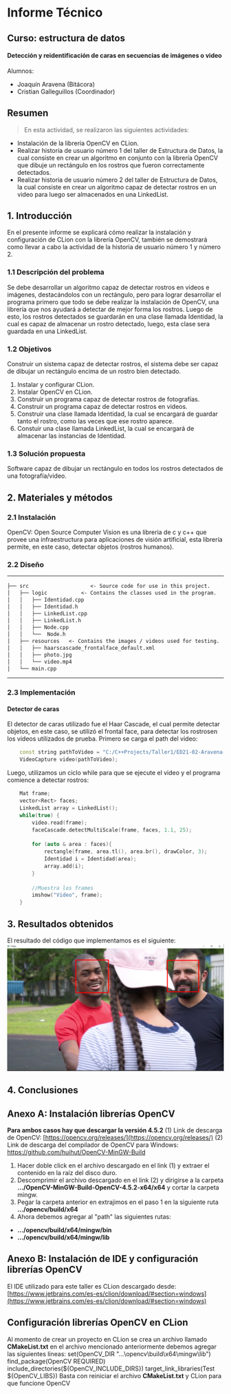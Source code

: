 # Informe Técnico
## Curso: estructura de datos
#### Detección y reidentificación de caras en secuencias de imágenes o video
Alumnos:
* Joaquín Aravena (Bitácora)
* Cristian Galleguillos (Coordinador)

## Resumen
> En esta actividad, se realizaron las siguientes actividades:
* Instalación de la librería OpenCV en CLion.
* Realizar historia de usuario número 1 del taller de Estructura de Datos, la cual consiste en crear un algoritmo en conjunto con la librería OpenCV que dibuje un rectángulo en los rostros que fueron correctamente detectados.
* Realizar historia de usuario número 2 del taller de Estructura de Datos, la cual consiste en crear un algoritmo capaz de detectar rostros en un video para luego ser almacenados en una LinkedList.
## 1. Introducción
En el presente informe se explicará cómo realizar la instalación y configuración de CLion con la librería OpenCV, también se demostrará como llevar a cabo la actividad de la historia de usuario número 1 y número 2.
### 1.1 Descripción del problema
Se debe desarrollar un algoritmo capaz de detectar rostros en videos e imágenes, destacándolos con un rectángulo, pero para lograr desarrollar el programa primero que todo se debe realizar la instalación de OpenCV, una librería que nos ayudará a detectar de mejor forma los rostros. Luego de esto, los rostros detectados se guardarán en una clase llamada Identidad, la cual es capaz de almacenar un rostro detectado, luego, esta clase sera guardada en una LinkedList.
### 1.2 Objetivos
Construir un sistema capaz de detectar rostros, el sistema debe ser capaz de dibujar un rectángulo encima de un rostro bien detectado.
1. Instalar y configurar CLion.
2. Instalar OpenCV en CLion.
3. Construir un programa capaz de detectar rostros de fotografías.
4. Construir un programa capaz de detectar rostros en videos.
5. Construir una clase llamada Identidad, la cual se encargará de guardar tanto el rostro, como las veces que ese rostro aparece.
6. Constuir una clase llamada LinkedList, la cual se encargará de almacenar las instancias de Identidad.
### 1.3 Solución propuesta
Software capaz de dibujar un rectángulo en todos los rostros detectados de una fotografía/video.
## 2. Materiales y métodos
### 2.1 Instalación
OpenCV: Open Source Computer Vision es una libreria de c y c++ que provee una infraestructura para aplicaciones de visión artificial, esta librería permite, en este caso, detectar objetos (rostros humanos).
### 2.2 Diseño
------------
    ├── src         		   <- Source code for use in this project.
    │   ├── logic			<- Contains the classes used in the program.
    │   │   ├── Identidad.cpp
	│   │   ├── Identidad.h
	│   │   ├── LinkedList.cpp
	│   │   ├── LinkedList.h
    │   │   ├── Node.cpp
	│   │   └──  Node.h
    │   ├── resources	<- Contains the images / videos used for testing.
    │   │   ├── haarscascade_frontalface_default.xml
	│   │   ├── photo.jpg
	│   │   └── video.mp4
    │   └── main.cpp
--------
### 2.3 Implementación
#### Detector de caras
El detector de caras utilizado fue el Haar Cascade, el cual permite detectar objetos, en este caso, se utilizó el frontal face, para detectar los rostrosen los videos utilizados de prueba.
Primero se carga el path del video:

``` c++
	const string pathToVideo = "C:/C++Projects/Taller1/ED21-02-Aravena-Galleguillos/src/resources/video.mp4";
    VideoCapture video(pathToVideo);
```
Luego, utilizamos un ciclo while para que se ejecute el video y el programa comience a detectar rostros:
```c++
    Mat frame;
    vector<Rect> faces;
    LinkedList array = LinkedList();
    while(true) {
        video.read(frame);
        faceCascade.detectMultiScale(frame, faces, 1.1, 25);

        for (auto & area : faces){
            rectangle(frame, area.tl(), area.br(), drawColor, 3);
            Identidad i = Identidad(area);
            array.add(i);
        }

        //Muestra los frames
        imshow("Video", frame);
    }
```
## 3. Resultados obtenidos
El resultado del código que implementamos es el siguiente:
[![Resultado](https://github.com/Shpm21/ED21-02-Aravena-Galleguillos/blob/release_0.2/docs/images/resultado_release0.2.png "Resultado")](https://github.com/Shpm21/ED21-02-Aravena-Galleguillos/blob/release_0.2/docs/images/resultado_release0.1.png "Resultado")
## 4. Conclusiones
## Anexo A: Instalación librerías OpenCV
**Para ambos casos hay que descargar la versión 4.5.2**
(1) Link de descarga de OpenCV: [https://opencv.org/releases/](https://opencv.org/releases/)
(2) Link de descarga del compilador de OpenCV para Windows: https://github.com/huihut/OpenCV-MinGW-Build
1. Hacer doble click en el archivo descargado en el link (1) y extraer el contenido en la raíz del disco duro.
2. Descomprimir el archivo descargado en el link (2) y dirigirse a la carpeta **.../OpenCV-MinGW-Build-OpenCV-4.5.2-x64/x64** y cortar la carpeta mingw.
3. Pegar la carpeta anterior en extrajimos en el paso 1 en la siguiente ruta **.../opencv/build/x64**
4. Ahora debemos agregar al "path" las siguientes rutas:
- **.../opencv/build/x64/mingw/bin**
- **.../opencv/build/x64/mingw/lib**
## Anexo B: Instalación de IDE y configuración librerías OpenCV
El IDE utilizado para este taller es CLion descargado desde: [https://www.jetbrains.com/es-es/clion/download/#section=windows](https://www.jetbrains.com/es-es/clion/download/#section=windows)
## Configuración librerías OpenCV en CLion
Al momento de crear un proyecto en CLion se crea un archivo llamado **CMakeList.txt** en el archivo mencionado anteriormente debemos agregar las siguientes líneas:
set(OpenCV_DIR "...\\opencv\\build\\x64\\mingw\\lib")
find_package(OpenCV REQUIRED)
include_directories(${OpenCV_INCLUDE_DIRS})
target_link_libraries(Test ${OpenCV_LIBS})
Basta con reiniciar el archivo **CMakeList.txt** y CLion para que funcione OpenCV